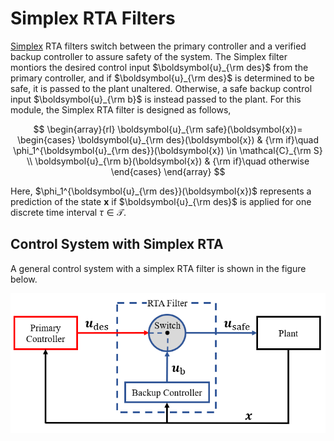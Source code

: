 # Simplex RTA Filters

[Simplex](https://apps.dtic.mil/sti/pdfs/ADA307890.pdf) RTA filters switch between the primary controller and a verified backup controller to assure safety of the system. The Simplex filter montiors the desired control input $\boldsymbol{u}_{\rm des}$ from the primary controller, and if $\boldsymbol{u}_{\rm des}$ is determined to be safe, it is passed to the plant unaltered. Otherwise, a safe backup control input $\boldsymbol{u}_{\rm b}$ is instead passed to the plant. For this module, the Simplex RTA filter is designed as follows,

$$
\begin{array}{rl}
\boldsymbol{u}_{\rm safe}(\boldsymbol{x})=
\begin{cases}
\boldsymbol{u}_{\rm des}(\boldsymbol{x}) & {\rm if}\quad \phi_1^{\boldsymbol{u}_{\rm des}}(\boldsymbol{x}) \in \mathcal{C}_{\rm S}  \\
\boldsymbol{u}_{\rm b}(\boldsymbol{x})  & {\rm if}\quad otherwise
\end{cases}
\end{array}
$$

Here, $\phi_1^{\boldsymbol{u}_{\rm des}}(\boldsymbol{x})$ represents a prediction of the state $\boldsymbol{x}$ if $\boldsymbol{u}_{\rm des}$ is applied for one discrete time interval $\tau \in \mathcal{T}$.

## Control System with Simplex RTA

A general control system with a simplex RTA filter is shown in the figure below.

![RTA Filter](figures/Switching.PNG)
